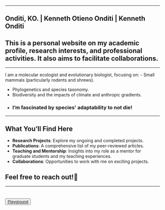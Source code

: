 ------------------------------------------------------------------------
Onditi, KO. | Kenneth Otieno Onditi | Kenneth Onditi
------------------------------------------------------------------------
## This is a personal website on my academic profile, research interests, and professional activities. It also aims to facilitate collaborations.
------------------------------------------------------------------------
I am a molecular ecologist and evolutionary biologist, focusing on: - Small mammals (particularly rodents and shrews).
- Phylogenetics and species taxonomy.
- Biodiversity and the impacts of climate and anthropic gradients.
- ### I’m fascinated by species' adaptability to not die!
------------------------------------------------------------------------

## What You’ll Find Here

-   **Research Projects**: Explore my ongoing and completed projects.
-   **Publications**: A comprehensive list of my peer-reviewed articles.
-   **Teaching and Mentorship**: Insights into my role as a mentor for graduate students and my teaching experiences.
-   **Collaborations**: Opportunities to work with me on exciting projects.

## Feel free to reach out!🌟
------------------------------------------------------------------------


#
#
<h1><button><a href="pages/Playground.html">Playground</a></button></h1>
